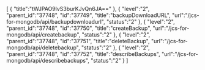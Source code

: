 [
	{
		"title":"tWJPAO9lvS3burKJvQn6JA=="
	},
	{
		"level":"2",
		"parent_id":"37748",
		"id":"37749",
		"title":"backupDownloadURL",
		"url":"/jcs-for-mongodb/api/backupdownloadurl",
		"status":"2"
	},
	{
		"level":"2",
		"parent_id":"37748",
		"id":"37750",
		"title":"createBackup",
		"url":"/jcs-for-mongodb/api/createbackup",
		"status":"2"
	},
	{
		"level":"2",
		"parent_id":"37748",
		"id":"37751",
		"title":"deleteBackup",
		"url":"/jcs-for-mongodb/api/deletebackup",
		"status":"2"
	},
	{
		"level":"2",
		"parent_id":"37748",
		"id":"37752",
		"title":"describeBackups",
		"url":"/jcs-for-mongodb/api/describebackups",
		"status":"2"
	}
]